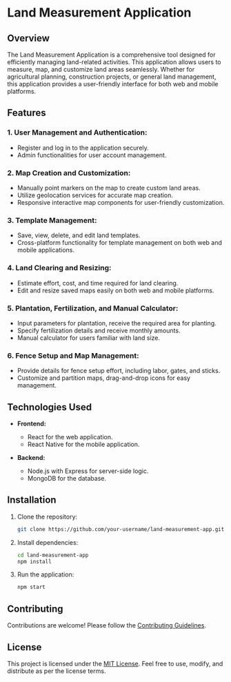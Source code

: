 
# Land Measurement Application

## Overview

The Land Measurement Application is a comprehensive tool designed for efficiently managing land-related activities. This application allows users to measure, map, and customize land areas seamlessly. Whether for agricultural planning, construction projects, or general land management, this application provides a user-friendly interface for both web and mobile platforms.

## Features

### 1. User Management and Authentication:
- Register and log in to the application securely.
- Admin functionalities for user account management.

### 2. Map Creation and Customization:
- Manually point markers on the map to create custom land areas.
- Utilize geolocation services for accurate map creation.
- Responsive interactive map components for user-friendly customization.

### 3. Template Management:
- Save, view, delete, and edit land templates.
- Cross-platform functionality for template management on both web and mobile applications.

### 4. Land Clearing and Resizing:
- Estimate effort, cost, and time required for land clearing.
- Edit and resize saved maps easily on both web and mobile platforms.

### 5. Plantation, Fertilization, and Manual Calculator:
- Input parameters for plantation, receive the required area for planting.
- Specify fertilization details and receive monthly amounts.
- Manual calculator for users familiar with land size.

### 6. Fence Setup and Map Management:
- Provide details for fence setup effort, including labor, gates, and sticks.
- Customize and partition maps, drag-and-drop icons for easy management.

## Technologies Used

- **Frontend:**
  - React for the web application.
  - React Native for the mobile application.

- **Backend:**
  - Node.js with Express for server-side logic.
  - MongoDB for the database.

## Installation

1. Clone the repository:
   ```bash
   git clone https://github.com/your-username/land-measurement-app.git
   ```

2. Install dependencies:
   ```bash
   cd land-measurement-app
   npm install
   ```

3. Run the application:
   ```bash
   npm start
   ```

## Contributing

Contributions are welcome! Please follow the [Contributing Guidelines](CONTRIBUTING.md).

## License

This project is licensed under the [MIT License](LICENSE). Feel free to use, modify, and distribute as per the license terms.
